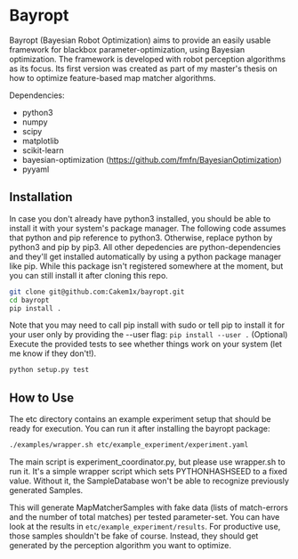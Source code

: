 Bayropt
=======
Bayropt (Bayesian Robot Optimization) aims to provide an easily usable framework for blackbox parameter-optimization, using Bayesian optimization.
The framework is developed with robot perception algorithms as its focus.
Its first version was created as part of my master's thesis on how to optimize feature-based map matcher algorithms.

Dependencies:
* python3
* numpy
* scipy
* matplotlib
* scikit-learn
* bayesian-optimization (https://github.com/fmfn/BayesianOptimization)
* pyyaml

Installation
------------
In case you don't already have python3 installed, you should be able to install it with your system's package manager.
The following code assumes that python and pip reference to python3.
Otherwise, replace python by python3 and pip by pip3.
All other depedencies are python-dependencies and they'll get installed automatically by using a python package manager like pip.
While this package isn't registered somewhere at the moment, but you can still install it after cloning this repo.
```bash
git clone git@github.com:Cakem1x/bayropt.git
cd bayropt
pip install .
```
Note that you may need to call pip install with sudo or tell pip to install it for your user only by providing the --user flag: `pip install --user .`
(Optional) Execute the provided tests to see whether things work on your system (let me know if they don't!).
```bash
python setup.py test
```

How to Use
----------
The etc directory contains an example experiment setup that should be ready for execution.
You can run it after installing the bayropt package:
```bash
./examples/wrapper.sh etc/example_experiment/experiment.yaml
```
The main script is experiment\_coordinator.py, but please use wrapper.sh to run it.
It's a simple wrapper script which sets PYTHONHASHSEED to a fixed value.
Without it, the SampleDatabase won't be able to recognize previously generated Samples.

This will generate MapMatcherSamples with fake data (lists of match-errors and the number of total matches) per tested parameter-set.
You can have look at the results in `etc/example_experiment/results`.
For productive use, those samples shouldn't be fake of course.
Instead, they should get generated by the perception algorithm you want to optimize.
